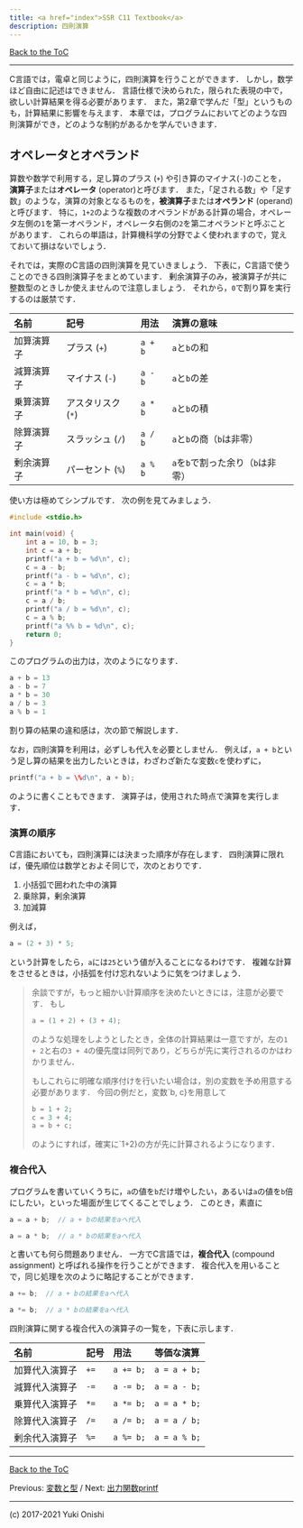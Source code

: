 ```yaml
---
title: <a href="index">SSR C11 Textbook</a>
description: 四則演算
---
```


[Back to the ToC](./../toc)
- - -

C言語では，電卓と同じように，四則演算を行うことができます．
しかし，数学ほど自由に記述はできません．
言語仕様で決められた，限られた表現の中で，欲しい計算結果を得る必要があります．
また，第2章で学んだ「型」というものも，計算結果に影響を与えます．
本章では，プログラムにおいてどのような四則演算ができ，どのような制約があるかを学んでいきます．

## オペレータとオペランド

算数や数学で利用する，足し算のプラス (`+`) や引き算のマイナス(`-`)のことを，**演算子**または**オペレータ** (operator)と呼びます．
また，「足される数」や「足す数」のような，演算の対象となるものを，**被演算子**または**オペランド** (operand) と呼びます．
特に，`1+2`のような複数のオペランドがある計算の場合，オペレータ左側の`1`を第一オペランド，オペレータ右側の`2`を第二オペランドと呼ぶことがあります．
これらの単語は，計算機科学の分野でよく使われますので，覚えておいて損はないでしょう．

それでは，実際のC言語の四則演算を見ていきましょう．
下表に，C言語で使うことのできる四則演算子をまとめています．
剰余演算子のみ，被演算子が共に整数型のときしか使えませんので注意しましょう．
それから，`0`で割り算を実行するのは厳禁です．

| 名前 | 記号 | 用法 | 演算の意味 |
| :--- | :--- | :--- | :--- |
| 加算演算子 |プラス (`+`) | `a + b` | `a`と`b`の和 |
| 減算演算子 | マイナス (`-`) | `a - b` | `a`と`b`の差 |
乗算演算子 | アスタリスク (`*`) | `a * b` | `a`と`b`の積 |
除算演算子 | スラッシュ (`/`) | `a / b` | `a`と`b`の商（`b`は非零） |
剰余演算子 | パーセント (`%`) | `a % b` | `a`を`b`で割った余り（`b`は非零） |

使い方は極めてシンプルです．
次の例を見てみましょう．
```c
#include <stdio.h>

int main(void) {
    int a = 10, b = 3;
    int c = a + b;
    printf("a + b = %d\n", c);
    c = a - b;
    printf("a - b = %d\n", c);
    c = a * b;
    printf("a * b = %d\n", c);
    c = a / b;
    printf("a / b = %d\n", c);
    c = a % b;
    printf("a %% b = %d\n", c);
    return 0;
}
```

このプログラムの出力は，次のようになります．

```c
a + b = 13
a - b = 7
a * b = 30
a / b = 3
a % b = 1
```

割り算の結果の違和感は，次の節で解説します．

なお，四則演算を利用は，必ずしも代入を必要としません．
例えば，`a + b`という足し算の結果を出力したいときは，わざわざ新たな変数`c`を使わずに，

```c
printf("a + b = \%d\n", a + b);
```

のように書くこともできます．
演算子は，使用された時点で演算を実行します．

### 演算の順序

C言語においても，四則演算には決まった順序が存在します．
四則演算に限れば，優先順位は数学とおよそ同じで，次のとおりです．

1. 小括弧で囲われた中の演算
2. 乗除算，剰余演算
3. 加減算

例えば，

```c
a = (2 + 3) * 5;
```

という計算をしたら，`a`には`25`という値が入ることになるわけです．
複雑な計算をさせるときは，小括弧を付け忘れないように気をつけましょう．

> 余談ですが，もっと細かい計算順序を決めたいときには，注意が必要です．
> もし
> 
> ```c
> a = (1 + 2) + (3 + 4);
> ```
> 
> のような処理をしようとしたとき，全体の計算結果は一意ですが，左の`1 + 2`と右の`3 + 4`の優先度は同列であり，どちらが先に実行されるのかはわかりません．
> 
> もしこれらに明確な順序付けを行いたい場合は，別の変数を予め用意する必要があります．
> 今回の例だと，変数`b, c}を用意して
> 
> ```c
> b = 1 + 2;
> c = 3 + 4;
> a = b + c;
> ```
> 
> のようにすれば，確実に`1+2}の方が先に計算されるようになります．

### 複合代入

プログラムを書いていくうちに，`a`の値を`b`だけ増やしたい，あるいは`a`の値を`b`倍にしたい，といった場面が生じてくることでしょう．
このとき，素直に

```c
a = a + b;  // a + bの結果をaへ代入
```

```c
a = a * b;  // a * bの結果をaへ代入
```

と書いても何ら問題ありません．
一方でC言語では，**複合代入** (compound assignment) と呼ばれる操作を行うことができます．
複合代入を用いることで，同じ処理を次のように略記することができます．

```c
a += b;  // a + bの結果をaへ代入
```
```c
a *= b;  // a * bの結果をaへ代入
```

四則演算に関する複合代入の演算子の一覧を，下表に示します．

| 名前 | 記号 | 用法 | 等価な演算 |
| :--- | :--- | :--- | :--- |
| 加算代入演算子 | `+=` | `a += b;` | `a = a + b;` |
| 減算代入演算子 | `-=` | `a -= b;` | `a = a - b;` |
| 乗算代入演算子 | `*=` | `a *= b;` | `a = a * b;` |
| 除算代入演算子 | `/=` | `a /= b;` | `a = a / b;` |
| 剰余代入演算子 | `%=` | `a %= b;` | `a = a % b;` |

- - -
[Back to the ToC](./../toc)

Previous: [変数と型](./fd03) / Next: [出力関数printf](./fd05)
- - - 
(c) 2017-2021 Yuki Onishi
